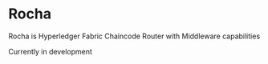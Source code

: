 # Rocha

Rocha is Hyperledger Fabric Chaincode Router with Middleware capabilities

Currently in development
